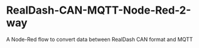 # RealDash-CAN-MQTT-Node-Red-2-way
A Node-Red flow to convert data between RealDash CAN format and MQTT
